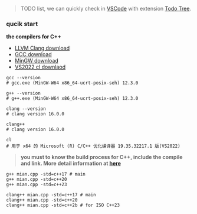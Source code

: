 > TODO list, we can quickly check in [VSCode](https://code.visualstudio.com/) with extension [Todo Tree](https://marketplace.visualstudio.com/items?itemName=Gruntfuggly.todo-tree).

### qucik start

**the compilers for C++**
- [LLVM Clang download](https://releases.llvm.org/)
- [GCC download](https://gcc.gnu.org/releases.html)
- [MinGW download](https://winlibs.com/)
- [VS2022 cl downlaod](https://visualstudio.microsoft.com/zh-hans/vs/)


```shell
gcc --version
# gcc.exe (MinGW-W64 x86_64-ucrt-posix-seh) 12.3.0

g++ --version
# g++.exe (MinGW-W64 x86_64-ucrt-posix-seh) 12.3.0

clang --version
# clang version 16.0.0

clang++
# clang version 16.0.0

cl
# 用于 x64 的 Microsoft (R) C/C++ 优化编译器 19.35.32217.1 版(VS2022)
```

> **you must to know the build process for C++, include the compile and link. More detail information at [here](https://2694048168.github.io/blog/#/PaperMD/cpp_env_test)**

```shll
g++ mian.cpp -std=c++17 # main
g++ mian.cpp -std=c++20
g++ mian.cpp -std=c++23

clang++ mian.cpp -std=c++17 # main
clang++ mian.cpp -std=c++20
clang++ mian.cpp -std=c++2b # for ISO C++23
```
